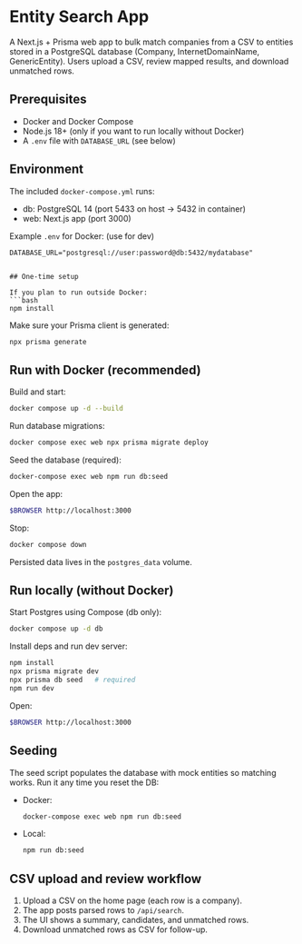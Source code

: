 # Entity Search App

A Next.js + Prisma web app to bulk match companies from a CSV to entities stored in a PostgreSQL database (Company, InternetDomainName, GenericEntity). Users upload a CSV, review mapped results, and download unmatched rows.

## Prerequisites

- Docker and Docker Compose
- Node.js 18+ (only if you want to run locally without Docker)
- A `.env` file with `DATABASE_URL` (see below)

## Environment

The included `docker-compose.yml` runs:
- db: PostgreSQL 14 (port 5433 on host -> 5432 in container)
- web: Next.js app (port 3000)

Example `.env` for Docker: (use for dev)
```
DATABASE_URL="postgresql://user:password@db:5432/mydatabase"
```


```

## One-time setup

If you plan to run outside Docker:
```bash
npm install
```

Make sure your Prisma client is generated:
```bash
npx prisma generate
```

## Run with Docker (recommended)

Build and start:
```bash
docker compose up -d --build
```

Run database migrations:
```bash
docker compose exec web npx prisma migrate deploy
```

Seed the database (required):
```bash
docker-compose exec web npm run db:seed
```

Open the app:
```bash
$BROWSER http://localhost:3000
```

Stop:
```bash
docker compose down
```

Persisted data lives in the `postgres_data` volume.

## Run locally (without Docker)

Start Postgres using Compose (db only):
```bash
docker compose up -d db
```

Install deps and run dev server:
```bash
npm install
npx prisma migrate dev
npx prisma db seed   # required
npm run dev
```

Open:
```bash
$BROWSER http://localhost:3000
```

## Seeding

The seed script populates the database with mock entities so matching works. Run it any time you reset the DB:

- Docker:
  ```bash
  docker-compose exec web npm run db:seed
  ```
- Local:
  ```bash
  npm run db:seed
  ```

## CSV upload and review workflow

1. Upload a CSV on the home page (each row is a company).
2. The app posts parsed rows to `/api/search`.
3. The UI shows a summary, candidates, and unmatched rows.
4. Download unmatched rows as CSV for follow-up.

